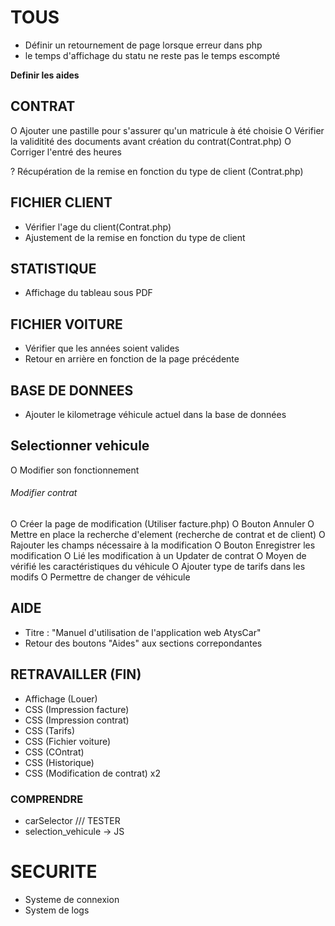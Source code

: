 

# TOUS
- Définir un retournement de page lorsque erreur dans php
- le temps d'affichage du statu ne reste pas le temps escompté

**Definir les aides**

## CONTRAT

O Ajouter une pastille pour s'assurer qu'un matricule à été choisie
O Vérifier la validitité des documents avant création du contrat(Contrat.php)
O Corriger l'entré des heures

? Récupération de la remise en fonction du type de client (Contrat.php)

## FICHIER CLIENT

- Vérifier l'age du client(Contrat.php)
- Ajustement de la remise en fonction du type de client

## STATISTIQUE

- Affichage du tableau sous PDF


## FICHIER VOITURE

- Vérifier que les années soient valides
- Retour en arrière en fonction de la page précédente


## BASE DE DONNEES
- Ajouter le kilometrage véhicule actuel dans la base de données 


## Selectionner vehicule
O Modifier son fonctionnement


###### Modifier contrat

O Créer la page de modification (Utiliser facture.php)
O Bouton Annuler 
O Mettre en place la recherche d'element (recherche de contrat et de client)
O Rajouter les champs nécessaire à la modification 
O Bouton Enregistrer les modification
O Lié les modification à un Updater de contrat
O Moyen de vérifié les caractéristiques du véhicule
O Ajouter type de tarifs dans les modifs
O Permettre de changer de véhicule


## AIDE
- Titre : "Manuel d'utilisation de l'application web AtysCar"
- Retour des boutons "Aides" aux sections correpondantes

## RETRAVAILLER (FIN)
- Affichage (Louer)
- CSS (Impression facture)
- CSS (Impression contrat)
- CSS (Tarifs)
- CSS (Fichier voiture)
- CSS (COntrat)
- CSS (Historique)
- CSS (Modification de contrat) x2


### COMPRENDRE

- carSelector /// TESTER
- selection_vehicule -> JS 


# SECURITE 

- Systeme de connexion
- System de logs